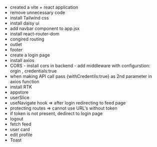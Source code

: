 - created a vite + react application
- remove unnecessary code
- install Tailwind css
- install daisy ui
- add navbar component to app.jsx
- install react-router-dom
- congired routing
- outlet
- footer
- create a login page
- install axios
- CORS - install cors in backend - add middleware with configurstion: orgin , credentials:true
- when making API call pass {withCredentils:true} as 2nd parameter in axios function
- install RTK
- appstore
- userSlice
- useNavigate hook => after login redirecting to feed page
- protecting routes => cannot use URL's without token
- if token is not present, dedirect to login page
- logout
- fetch feed
- user card
- edit profile
- Toast
